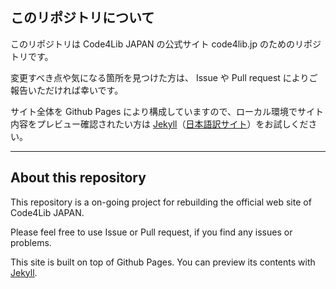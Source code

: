 ## このリポジトリについて

このリポジトリは Code4Lib JAPAN の公式サイト code4lib.jp のためのリポジトリです。

変更すべき点や気になる箇所を見つけた方は、 Issue や Pull request によりご報告いただければ幸いです。

サイト全体を Github Pages により構成していますので、ローカル環境でサイト内容をプレビュー確認されたい方は [Jekyll](https://jekyllrb.com)（[日本語訳サイト](https://jekyllrb-ja.github.io/)）をお試しください。


----

## About this repository

This repository is a on-going project for rebuilding the official web site of Code4Lib JAPAN.

Please feel free to use Issue or Pull request, if you find any issues or problems.

This site is built on top of Github Pages. You can preview its contents with [Jekyll](https://jekyllrb.com).
